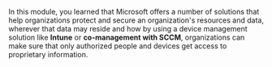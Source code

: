 ﻿In this module, you learned that Microsoft offers a number of solutions that help organizations protect and secure an organization's resources and data, wherever that data may reside and how by using a device management solution like **Intune** or **co-management with SCCM**, organizations can make sure that only authorized people and devices get access to proprietary information.





